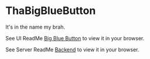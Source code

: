 # ThaBigBlueButton

It's in the name my brah.

See UI ReadMe [Big Blue Button](big-blue-button/README.md) to view it in your browser.

See Server ReadMe [Backend](server/README.md) to view it in your browser.
